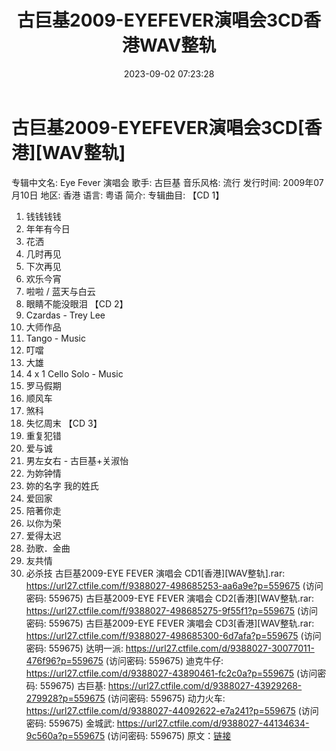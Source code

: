 ﻿---
title: 古巨基2009-EYEFEVER演唱会3CD香港WAV整轨
date: 2023-09-02 07:23:28
categories: WAV车载音乐、镜像
tags: 华语中文
---
# 古巨基2009-EYEFEVER演唱会3CD[香港][WAV整轨]

专辑中文名: Eye Fever 演唱会
歌手: 古巨基
音乐风格: 流行
发行时间: 2009年07月10日
地区: 香港
语言: 粤语
简介:
专辑曲目:
【CD 1】
01. 钱钱钱钱
02. 年年有今日
03. 花洒
04. 几时再见
05. 下次再见
06. 欢乐今宵
07. 啦啦 / 蓝天与白云
08. 眼睛不能没眼泪
【CD 2】
01. Czardas - Trey Lee
02. 大师作品
03. Tango - Music
04. 叮噹
05. 大雄
06. 4 x 1 Cello Solo - Music
07. 罗马假期
08. 顺风车
09. 煞科
10. 失忆周末
【CD 3】
01. 重复犯错
02. 爱与诚
03. 男左女右 - 古巨基+关淑怡
04. 为妳钟情
05. 妳的名字 我的姓氏
06. 爱回家
07. 陪著你走
08. 以你为荣
09. 爱得太迟
10. 劲歌．金曲
11. 友共情
12. 必杀技
古巨基2009-EYE FEVER 演唱会 CD1[香港][WAV整轨].rar: https://url27.ctfile.com/f/9388027-498685253-aa6a9e?p=559675
(访问密码: 559675)
古巨基2009-EYE FEVER 演唱会 CD2[香港][WAV整轨.rar: https://url27.ctfile.com/f/9388027-498685275-9f55f1?p=559675
(访问密码: 559675)
古巨基2009-EYE FEVER 演唱会 CD3[香港][WAV整轨.rar: https://url27.ctfile.com/f/9388027-498685300-6d7afa?p=559675
(访问密码: 559675)
达明一派: https://url27.ctfile.com/d/9388027-30077011-476f96?p=559675
(访问密码: 559675)
迪克牛仔: https://url27.ctfile.com/d/9388027-43890461-fc2c0a?p=559675
(访问密码: 559675)
古巨基: https://url27.ctfile.com/d/9388027-43929268-279928?p=559675
(访问密码: 559675)
动力火车: https://url27.ctfile.com/d/9388027-44092622-e7a241?p=559675
(访问密码: 559675)
金城武: https://url27.ctfile.com/d/9388027-44134634-9c560a?p=559675
(访问密码: 559675)
原文：[链接](https://blog.sina.com.cn/s/blog_1647c7e76010313aw.html)